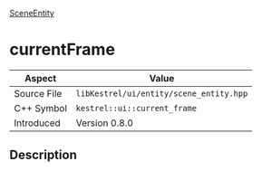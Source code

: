 [SceneEntity](index)
# currentFrame
| Aspect | Value |
| --- | --- |
| Source File | `libKestrel/ui/entity/scene_entity.hpp` |
| C++ Symbol | `kestrel::ui::current_frame` |
| Introduced | Version 0.8.0 |
## Description

